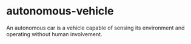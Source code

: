 # autonomous-vehicle
An autonomous car is a vehicle capable of  sensing its environment and operating without human  involvement.
